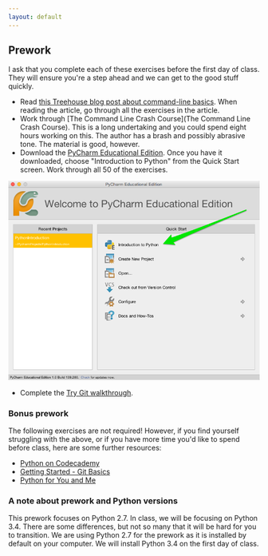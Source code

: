 ```yaml
---
layout: default
---
```


## Prework

I ask that you complete each of these exercises before the first day of class. They will ensure you're a step ahead and we can get to the good stuff quickly. 

- Read [this Treehouse blog post about command-line basics](http://blog.teamtreehouse.com/command-line-basics). When reading the article, go through all the exercises in the article.
- Work through [The Command Line Crash Course](The Command Line Crash Course). This is a long undertaking and you could spend eight hours working on this. The author has a brash and possibly abrasive tone. The material is good, however.
- Download the [PyCharm Educational Edition](https://www.jetbrains.com/pycharm-educational/). Once you have it downloaded, choose "Introduction to Python" from the Quick Start screen. Work through all 50 of the exercises.

![Introduction to Python](/images/pycharm_ee.png)

- Complete the [Try Git walkthrough](https://try.github.io/).

### Bonus prework

The following exercises are not required! However, if you find yourself struggling with the above, or if you have more time you'd like to spend before class, here are some further resources:

- [Python on Codecademy](http://www.codecademy.com/en/tracks/python)
- [Getting Started - Git Basics](http://git-scm.com/book/en/v2/Getting-Started-Git-Basics)
- [Python for You and Me](http://pymbook.readthedocs.org/en/latest/index.html)

### A note about prework and Python versions

This prework focuses on Python 2.7. In class, we will be focusing on Python 3.4. There are some differences, but not so many that it will be hard for you to transition. We are using Python 2.7 for the prework as it is installed by default on your computer. We will install Python 3.4 on the first day of class.